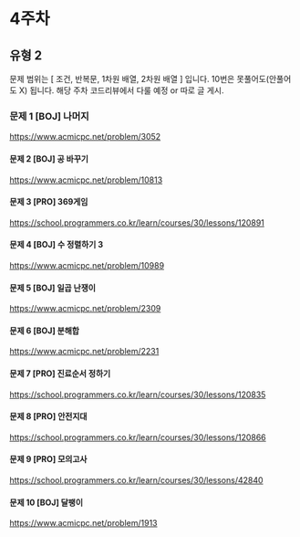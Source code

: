 # 4주차

## 유형 2

문제 범위는 [ 조건, 반복문, 1차원 배열, 2차원 배열 ] 입니다.
10번은 못풀어도(안풀어도 X) 됩니다. 해당 주차 코드리뷰에서 다룰 예정 or 따로 글 게시.
 
### 문제 1 [BOJ] 나머지

https://www.acmicpc.net/problem/3052 

#### 문제 2 [BOJ] 공 바꾸기

https://www.acmicpc.net/problem/10813 

#### 문제 3 [PRO] 369게임

https://school.programmers.co.kr/learn/courses/30/lessons/120891 

#### 문제 4 [BOJ] 수 정렬하기 3

https://www.acmicpc.net/problem/10989 

#### 문제 5 [BOJ] 일곱 난쟁이

https://www.acmicpc.net/problem/2309 

#### 문제 6 [BOJ] 분해합

https://www.acmicpc.net/problem/2231 

#### 문제 7 [PRO] 진료순서 정하기

https://school.programmers.co.kr/learn/courses/30/lessons/120835 

#### 문제 8 [PRO] 안전지대

https://school.programmers.co.kr/learn/courses/30/lessons/120866 

#### 문제 9 [PRO] 모의고사
https://school.programmers.co.kr/learn/courses/30/lessons/42840 

#### 문제 10 [BOJ] 달팽이
https://www.acmicpc.net/problem/1913 
 